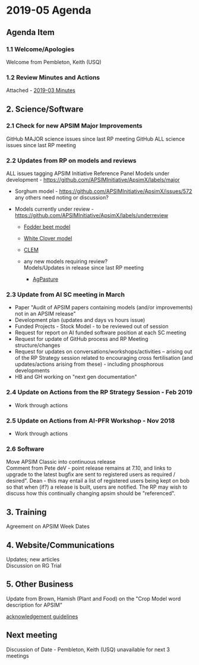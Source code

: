 # 2019-05 Agenda

## Agenda Item 

### 1.1 Welcome/Apologies

  Welcome from Pembleton, Keith (USQ)

### 1.2 Review Minutes and Actions
  Attached - [2019-03 Minutes](https://confluence.csiro.au/display/APSIM/2019-03+Minutes)
  
## 2. Science/Software

### 2.1 Check for new APSIM Major Improvements
  
   GitHub MAJOR science issues since last RP meeting 
   GitHub ALL science issues since last RP meeting
   
### 2.2  Updates from RP on models and reviews 
  ALL issues tagging APSIM Initiative Reference Panel
  Models under development - https://github.com/APSIMInitiative/ApsimX/labels/major
  - Sorghum model - https://github.com/APSIMInitiative/ApsimX/issues/572
    any others need noting or discussion?
    
  - Models currently under review -https://github.com/APSIMInitiative/ApsimX/labels/underreview
    - [Fodder beet model](https://github.com/APSIMInitiative/ApsimX/issues/78)
    - [White Clover model](https://github.com/APSIMInitiative/ApsimX/issues/2069)
    - [CLEM](https://github.com/APSIMInitiative/ApsimX/issues/3575)
    
    - any new models requiring review?<br>Models/Updates in release since last RP meeting
      - [AgPasture](https://github.com/APSIMInitiative/ApsimX/issues/3689)
    
### 2.3  Update from AI SC meeting in March

  - Paper "Audit of APSIM papers containing models (and/or improvements) not in an APSIM release"
  - Development plan  (updates and days vs hours issue)
  - Funded Projects - Stock Model - to be reviewed out of session
  - Request for report on AI funded software position at each SC meeting
  - Request for update of GitHub process and RP Meeting structure/changes
  - Request for updates on conversations/workshops/activities – arising out of the RP Strategy session related to encouraging cross fertilisation  (and updates/actions arising from these) - including phosphorous developments
  - HB and GH working on "next gen documentation"

### 2.4  Update on Actions from the RP Strategy Session - Feb 2019

 - Work through actions 
  
### 2.5  Update on Actions from AI-PFR Workshop - Nov 2018

 - Work through actions

### 2.6 Software

  Move APSIM Classic into continuous release<br>Comment from Pete deV - point release remains at 7.10, and links to upgrade to the latest bugfix are sent to registered users as required / desired".
  Dean - this may entail a list of registered users being kept on bob so that when (if?) a release is built, users are notified.
  The RP may wish to discuss how this continually changing apsim should be "referenced".

## 3.  Training	
  
  Agreement on APSIM Week Dates
  
## 4. Website/Communications	
  
  Updates; new articles<br>Discussion on RG Trial
  
## 5. Other Business

  Update from Brown, Hamish (Plant and Food) on the "Crop Model word description for APSIM"
  
  [acknowledgement guidelines](https://github.com/APSIMInitiative/ApsimX/issues/3813#issuecomment-488866569)

## Next meeting

  Discussion of Date - Pembleton, Keith (USQ) unavailable for next 3 meetings

